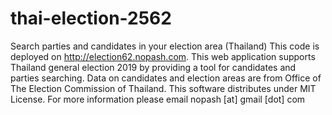 # thai-election-2562
Search parties and candidates in your election area (Thailand)
This code is deployed on http://election62.nopash.com. This web application supports Thailand general election 2019 by providing a tool for candidates and parties searching. Data on candidates and election areas are from Office of The Election Commission of Thailand. This software distributes under MIT License. For more information please email nopash [at] gmail [dot] com
